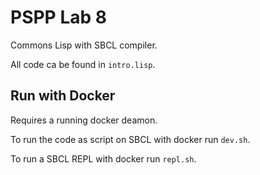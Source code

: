 # PSPP Lab 8

Commons Lisp with SBCL compiler.

All code ca be found in `intro.lisp`.

## Run with Docker

Requires a running docker deamon.

To run the code as script on SBCL with docker run `dev.sh`.

To run a SBCL REPL with docker run `repl.sh`.